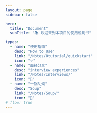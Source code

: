 ```yaml
---
layout: page
sidebar: false

hero:
  title: "Document"
  subTitle: "📚 欢迎来到本项目的使用说明书"

types:
  - name: "使用指南"
    desc: "How to Use"
    link: "/Notes/0tutorial/quickstart"
    icon: "✨"
  - name: "面经分享"
    desc: "interview experiences"
    link: "/Notes/Interviews/"
    icon: "🏃"
  - name: "一锅乱炖"
    desc: "Soup"
    link: "/Notes/Soup/"
    icon: "🦾" 
# flow: true
---
```


<script setup>
import BlogArchive from '../../.vitepress/views/BlogArchive.vue'
</script>

<BlogArchive/>
